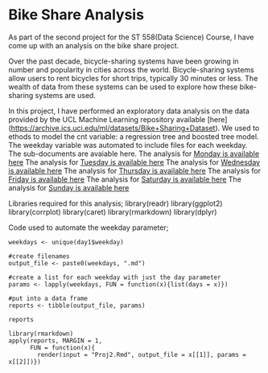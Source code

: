 # Bike Share Analysis

As part of the second project for the ST 558(Data Science) Course, I have come up with an analysis on the bike share project.

Over the past decade, bicycle-sharing systems have been growing in number and popularity in cities across the world. Bicycle-sharing systems allow users to rent bicycles for short trips, typically 30 minutes or less. The wealth of data from these systems can be used to explore how these bike-sharing systems are used.

In this project, I have performed an exploratory data analysis on the data provided by the UCL Machine Learning repository available [here] (https://archive.ics.uci.edu/ml/datasets/Bike+Sharing+Dataset). We used to ethods to model the cnt variable: a regression tree and boosted tree model. The weekday variable was automated to include files for each weekday. The sub-documents are avaiable here.
The analysis for [Monday is available here]("1.md")
The analysis for [Tuesday is available here]("2.md")
The analysis for [Wednesday is available here]("3.md")
The analysis for [Thursday is available here]("4.md")
The analysis for [Friday is available here]("5.md")
The analysis for [Saturday is available here]("6.md")
The analysis for [Sunday is available here]("0.md")

Libraries required for this analysis;
library(readr)
library(ggplot2)
library(corrplot)
library(caret)
library(rmarkdown)
library(dplyr)

Code used to automate the weekday parameter;
```
weekdays <- unique(day1$weekday)

#create filenames
output_file <- paste0(weekdays, ".md")

#create a list for each weekday with just the day parameter
params <- lapply(weekdays, FUN = function(x){list(days = x)})

#put into a data frame 
reports <- tibble(output_file, params)

reports 

library(rmarkdown)
apply(reports, MARGIN = 1, 
      FUN = function(x){
        render(input = "Proj2.Rmd", output_file = x[[1]], params = x[[2]])})

```
